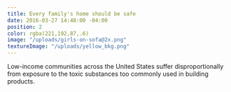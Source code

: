 ```yaml
---
title: Every family's home should be safe
date: 2016-03-27 14:48:00 -04:00
position: 2
color: rgba(221,192,87,.6)
image: "/uploads/girls-on-sofa@2x.png"
textureImage: "/uploads/yellow_bkg.png"
---
```


Low-income communities across the United States suffer disproportionally from exposure to the toxic substances too commonly used in building products.
